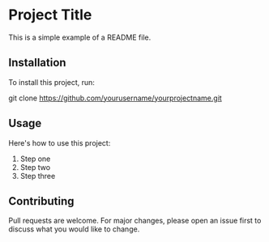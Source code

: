 # Project Title

This is a simple example of a README file.

## Installation

To install this project, run:

git clone https://github.com/yourusername/yourprojectname.git

## Usage

Here's how to use this project:
1. Step one
2. Step two
3. Step three

## Contributing

Pull requests are welcome. For major changes, please open an 
issue first to discuss what you would like to change.